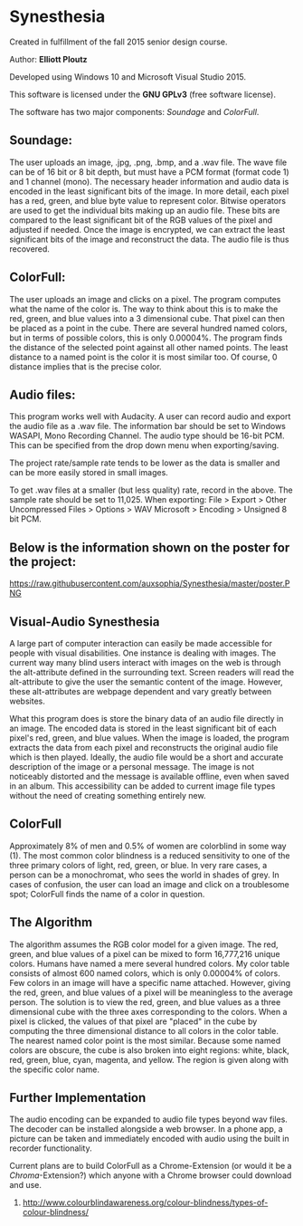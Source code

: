 # Synesthesia
Created in fulfillment of the fall 2015 senior design course.

Author: **Elliott Ploutz**

Developed using Windows 10 and Microsoft Visual Studio 2015.

This software is licensed under the **GNU GPLv3** (free software license).

The software has two major components: *Soundage* and *ColorFull*.

## Soundage:
The user uploads an image, .jpg, .png, .bmp, and a .wav file. The wave file can be of 16 bit or 8 bit depth, but must have a PCM format (format code 1) and 1 channel (mono). The necessary header information and audio data is encoded in the least significant bits of the image. In more detail, each pixel has a red, green, and blue byte value to represent color. Bitwise operators are used to get the individual bits making up an audio file. These bits are compared to the least significant bit of the RGB values of the pixel and adjusted if needed. Once the image is encrypted, we can extract the least significant bits of the image and reconstruct the data. The audio file is thus recovered.

## ColorFull:
The user uploads an image and clicks on a pixel. The program computes what the name of the color is. The way to think about this is to make the red, green, and blue values into a 3 dimensional cube. That pixel can then be placed as a point in the cube. There are several hundred named colors, but in terms of possible colors, this is only 0.00004%. The program finds the distance of the selected point against all other named points. The least distance to a named point is the color it is most similar too. Of course, 0 distance implies that is the precise color. 

## Audio files:
This program works well with Audacity. A user can record audio and export the audio file as a .wav file. The information bar should be set to 
Windows WASAPI, Mono Recording Channel.
The audio type should be 16-bit PCM. This can be specified from the drop down menu when exporting/saving.

The project rate/sample rate tends to be lower as the data is smaller and can be more easily stored in small images.

To get .wav files at a smaller (but less quality) rate, record in the above. The sample rate should be set to 11,025. When exporting:
File > Export > Other Uncompressed Files > Options > WAV Microsoft > Encoding > Unsigned 8 bit PCM.

## Below is the information shown on the poster for the project:

https://raw.githubusercontent.com/auxsophia/Synesthesia/master/poster.PNG

## Visual-Audio Synesthesia

A large part of computer interaction can easily be made accessible for people with visual disabilities. One instance is dealing with images. The current way many blind users interact with images on the web is through the alt-attribute defined in the surrounding text. Screen readers will read the alt-attribute to give the user the semantic content of the image. However, these alt-attributes are webpage dependent and vary greatly between websites. 

What this program does is store the binary data of an audio file directly in an image. The encoded data is stored in the least significant bit of each pixel's red, green, and blue values. When the image is loaded, the program extracts the data from each pixel and reconstructs the original audio file which is then played. Ideally, the audio file would be a short and accurate description of the image or a personal message. The image is not noticeably distorted and the message is available offline, even when saved in an album. This accessibility can be added to current image file types without the need of creating something entirely new.

## ColorFull

Approximately 8% of men and 0.5% of women are colorblind in some way (1). The most common color blindness is a reduced sensitivity to one of the three primary colors of light, red, green, or blue. In very rare cases, a person can be a monochromat, who sees the world in shades of grey. In cases of confusion, the user can load an image and click on a troublesome spot; ColorFull finds the name of a color in question. 

## The Algorithm

The algorithm assumes the RGB color model for a given image. The red, green, and blue values of a pixel can be mixed to form 16,777,216 unique colors. Humans have named a mere several hundred colors. My color table consists of almost 600 named colors, which is only 0.00004% of colors. Few colors in an image will have a specific name attached. However, giving the red, green, and blue values of a pixel will be meaningless to the average person. The solution is to view the red, green, and blue values as a three dimensional cube with the three axes corresponding to the colors. When a pixel is clicked, the values of that pixel are "placed" in the cube by computing the three dimensional distance to all colors in the color table. The nearest named color point is the most similar. Because some named colors are obscure, the cube is also broken into eight regions: white, black, red, green, blue, cyan, magenta, and yellow. The region is given along with the specific color name.

## Further Implementation

The audio encoding can be expanded to audio file types beyond wav files. The decoder can be installed alongside a web browser. In a phone app, a picture can be taken and immediately encoded with audio using the built in recorder functionality.

Current plans are to build ColorFull as a Chrome-Extension (or would it be a *Chroma*-Extension?) which anyone with a Chrome browser could download and use. 

1) http://www.colourblindawareness.org/colour-blindness/types-of-colour-blindness/
